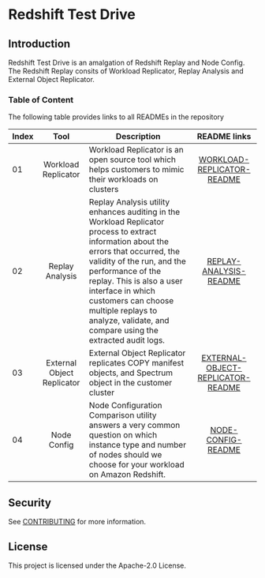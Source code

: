 # Redshift Test Drive

## Introduction
Redshift Test Drive is an amalgation of Redshift Replay and Node Config. The Redshift Replay consits of Workload Replicator, Replay Analysis and External Object Replicator.

### Table of Content
The following table provides links to all READMEs in the repository



| Index      | Tool | Description | README links|
| ----------- | :-----------: |-------| :-------: |
| 01      | Workload Replicator       |Workload Replicator is an open source tool which helps customers to mimic their workloads on clusters |[WORKLOAD-REPLICATOR-README](/core/README.md)|
| 02   | Replay Analysis        |Replay Analysis utility enhances auditing in the Workload Replicator process to extract information about the errors that occurred, the validity of the run, and the performance of the replay. This is also a user interface in which customers can choose multiple replays to analyze, validate, and compare using the extracted audit logs.|[REPLAY-ANALYSIS-README](/tools/ReplayAnalysis/README.md)|
|03 | External Object Replicator |External Object Replicator replicates COPY manifest objects, and Spectrum object in the customer cluster|[EXTERNAL-OBJECT-REPLICATOR-README](/tools/ExternalObjectReplicator/README.md)|
|04|Node Config| Node Configuration Comparison utility answers a very common question on which instance type and number of nodes should we choose for your workload on Amazon Redshift.|[NODE-CONFIG-README](/tools/NodeConfigCompare/README.md)


## Security

See [CONTRIBUTING](CONTRIBUTING.md#security-issue-notifications) for more information.

## License

This project is licensed under the Apache-2.0 License.

